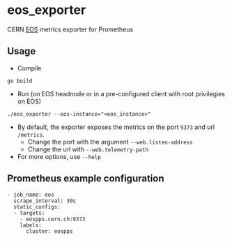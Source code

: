 # eos_exporter
CERN [EOS](https://eos.web.cern.ch) metrics exporter for Prometheus

## Usage

- Compile

```
go build
```
- Run (on EOS headnode or in a pre-configured client with root privilegies on EOS)

```
./eos_exporter --eos-instance="<eos_instance>"
```

- By default, the exporter exposes the metrics on the port `9373` and url `/metrics`. 
    - Change the port with the argument `--web.listen-address` 
    - Change the url with `--web.telemetry-path`
- For more options, use `--help`

## Prometheus example configuration

```
- job_name: eos
  scrape_interval: 30s
  static_configs:
  - targets:
    - eospps.cern.ch:9373
    labels:
      cluster: eospps
```
